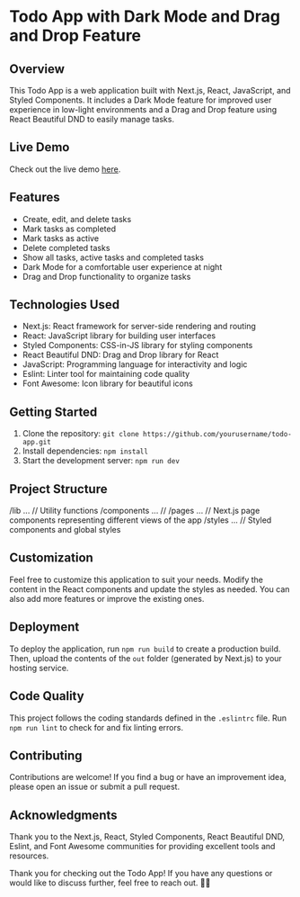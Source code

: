 # Todo App with Dark Mode and Drag and Drop Feature


## Overview

This Todo App is a web application built with Next.js, React, JavaScript, and Styled Components. It includes a Dark Mode feature for improved user experience in low-light environments and a Drag and Drop feature using React Beautiful DND to easily manage tasks.

## Live Demo

Check out the live demo [here](https://todo-li-app.netlify.app/).

## Features

- Create, edit, and delete tasks
- Mark tasks as completed
- Mark tasks as active
- Delete completed tasks
- Show all tasks, active tasks and completed tasks
- Dark Mode for a comfortable user experience at night
- Drag and Drop functionality to organize tasks

## Technologies Used

- Next.js: React framework for server-side rendering and routing
- React: JavaScript library for building user interfaces
- Styled Components: CSS-in-JS library for styling components
- React Beautiful DND: Drag and Drop library for React
- JavaScript: Programming language for interactivity and logic
- Eslint: Linter tool for maintaining code quality
- Font Awesome: Icon library for beautiful icons

## Getting Started

1. Clone the repository: `git clone https://github.com/yourusername/todo-app.git`
2. Install dependencies: `npm install`
3. Start the development server: `npm run dev`

## Project Structure

  /lib
  ... // Utility functions
  /components
  ... // 
  /pages
  ... // Next.js page components representing different views of the app
  /styles
... // Styled components and global styles

## Customization

Feel free to customize this application to suit your needs. Modify the content in the React components and update the styles as needed. You can also add more features or improve the existing ones.

## Deployment

To deploy the application, run `npm run build` to create a production build. Then, upload the contents of the `out` folder (generated by Next.js) to your hosting service.

## Code Quality

This project follows the coding standards defined in the `.eslintrc` file. Run `npm run lint` to check for and fix linting errors.

## Contributing

Contributions are welcome! If you find a bug or have an improvement idea, please open an issue or submit a pull request.

## Acknowledgments

Thank you to the Next.js, React, Styled Components, React Beautiful DND, Eslint, and Font Awesome communities for providing excellent tools and resources.

Thank you for checking out the Todo App! If you have any questions or would like to discuss further, feel free to reach out. 📧📞
